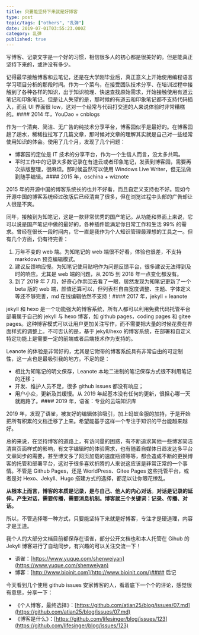 ```yaml
---
title: 只要能坚持下来就是好博客
type: post
topic/tags: ["others", "乱弹"]
date: 2019-07-01T03:55:23.000Z
category: 乱弹
published: true
---
```


写博客、记录文字是一个好的习惯，相信很多人的初心都是很美好的。但是能真正坚持下来的，或许没有多少。

记得最早接触博客和云笔记，还是在大学刚毕业后，真正意义上开始使用编程语言学习项目分析的那段时间。作为一个菜鸟，在接受团队技术分享、在培训过程中接触到了各种各样的知识，出于知识梳理、快速查找原始需求，开始接触使用有道云笔记和印象笔记。但是让人失望的是，那时候的有道云和印象笔记都不支持代码插入，而且 UI 界面很 low，这对一个经常与代码打交道的人来说体验时非常糟糕的。#### 2014 年，YouDao + cnblogs

作为一个清爽、简洁、无广告的纯技术分享平台，博客园似乎是最好的。在博客园趟了趟水，稀稀拉拉写了几篇文章，那时候对文章的理解其实就是自己对一些经常使用知识的体会。使用了几个月，发现了几个问题：

- 博客园的定位是 IT 技术的分享平台，作为一个生信人而言，没太多共鸣。
- 平时工作中的记录大多数记录在有道云或者印象笔记，发表到博客园，需要再次排版整理，很麻烦。那时候虽然可以使用 Windows Live Writer，但无法做到随手编辑。#### 2015 年，oschina + wiznote

2015 年的开源中国的博客系统长的也并不好看，而且自定义支持也不好。现如今开源中国的博客系统经过改版后已经清爽了很多，但在浏览过程中头部的广告却让人很是不爽。

同年，接触到为知笔记，这是一款非常优秀的国产笔记。从功能和界面上来说，它可以说是国产笔记中做的最好的，各种插件能满足你日常工作和生活 99% 的需求。曾经在很长一段时间内，它一直是我作为个人知识管理最理想的工具之一。但有几个方面，仍有待完善：

1. 万年不变的 web 端。为知笔记的 web 端很不好看，体验也很差，不支持 markdown 预览编辑模式。
1. 建议反馈响应慢。为知笔记使用贴吧作为问题反馈平台，很多建议无法得到及时的响应。尤其是 web 端的问题，从 2015 到 2018 年一点变化都没有。
1. 到了 2019 年 7 月，好奇心作祟回去看了一眼，居然发现为知笔记更新了一个 beta 版的 web 端，颜值还算可以，但列表栏自由宽度调整、主题、字体定义等还不够完善，md 在线编辑依然不支持！#### 2017 年，jekyll + leanote

jekyll 和 hexo 是一个功能强大的博客系统，所有人都可以利用免费代码托管平台部署属于自己的 jekyll 与 hexo 博客，如 github pages，coding pages 和 gitee pages。这种博客模式可以让用户更加关注写作，而不需要把大量的时候花费在界面样式的调整上。不可否认的是，基于 jekyll/hexo 的博客系统，在部署和自定义特定功能上是需要一定的前端或者后端技术作为支持的。

Leanote 的体验是非常好的，尤其是它附带的博客系统具有非常自由的可定制性，这一点也是最吸引我的地方。不足的是：

- 相比为知笔记的明文保存，Leanote 本地二进制的笔记保存方式很不利用笔记的迁移；
- 开发、维护人员不足，很多 github issues 都没有响应；
- 用户小众，更新及其缓慢。从 2019 年起基本没有任何的更新，很担心哪一天就跑路了。#### 2019 年，语雀：专业的云端知识库

2019 年，发现了语雀，被友好的编辑体验吸引，加上蚂蚁金服的加持，于是开始把所有积累的文档迁移了上来。希望能基于这样一个专注于知识的平台能越来越好。

总的来说，在坚持博客的道路上，有访问量的困惑，有不断追求其他一些博客简洁清爽页面样式的影响，有文字编辑时的体验需求，也有随着自媒体日趋发达多平台文章同步的需要，甚至博文多了网页加载的速度瓶颈等等，都会造成不断的更换博客的托管和部署平台，这对于很多喜欢折腾的人来说这应该是非常正常的一个事情。不管是 Github Pages，还是 WorldPress、Gitee Pages 这些托管平台，或者是对 Hexo、Jekyll、Hugo 搭建方式的选择，都足以让你眼花缭乱。

**从根本上而言，博客的本质是记录，是与自己、他人的内心对话**。**对话是记录的延伸。产生对话，需要传播，需要消息机制。博客就三个关键词：记录、传播、对话。**

所以，不管选择哪一种方式，只要能坚持下来就是好博客，专注才是硬道理，内容才是王道。

我个人的大部分文档目前都保存在语雀，部分公开文档也和本人托管在 Gihub 的 Jekyll 博客进行了自动同步，有兴趣的可以关注交流一下！

- 语雀：[https://www.yuque.com/shenweiyan](https://www.yuque.com/shenweiyan)
- 博客：[http://www.bioinit.com](http://www.bioinit.com/)#### 后记

今天看到几个使用 github issues 安家博客的人，看着底下一个个的评论，感觉很有意思，分享一下：

- 《个人博客，最终选择》：[https://github.com/atian25/blog/issues/07.md](https://github.com/atian25/blog/issues/07.md)
- 《博客是什么》：[https://github.com/lifesinger/blog/issues/123](https://github.com/lifesinger/blog/issues/123)

